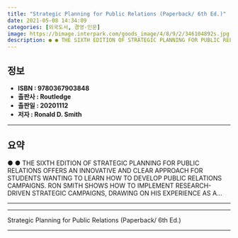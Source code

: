 ```yaml
---
title: "Strategic Planning for Public Relations (Paperback/ 6th Ed.)"
date: 2021-05-08 14:34:09
categories: [외국도서, 경영-인문]
image: https://bimage.interpark.com/goods_image/4/8/9/2/346104892s.jpg
description: ● ● THE SIXTH EDITION OF STRATEGIC PLANNING FOR PUBLIC RELATIONS OFFERS AN INNOVATIVE AND CLEAR APPROACH FOR STUDENTS WANTING TO LEARN HOW TO DEVELOP PUBLIC R
---
```


## **정보**

- **ISBN : 9780367903848**
- **출판사 : Routledge**
- **출판일 : 20201112**
- **저자 : Ronald D. Smith**

------



## **요약**

●  ●  THE SIXTH EDITION OF STRATEGIC PLANNING FOR PUBLIC RELATIONS OFFERS AN INNOVATIVE AND CLEAR APPROACH FOR STUDENTS WANTING TO LEARN HOW TO DEVELOP PUBLIC RELATIONS CAMPAIGNS.
RON SMITH SHOWS HOW TO IMPLEMENT RESEARCH-DRIVEN STRATEGIC CAMPAIGNS, DRAWING ON HIS EXPERIENCE AS A... 

------



------


Strategic Planning for Public Relations (Paperback/ 6th Ed.) 

------


